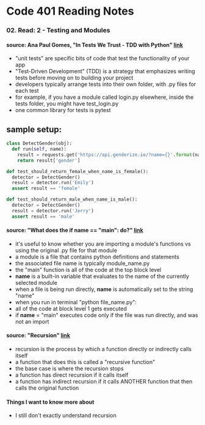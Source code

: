 # Code 401 Reading Notes 
### 02. Read: 2 -  Testing and Modules   

####  source: Ana Paul Gomes, "In Tests We Trust - TDD with Python" [link](https://code.likeagirl.io/in-tests-we-trust-tdd-with-python-af69f47e6932)

- "unit tests" are specific bits of code that test the functionality of your app 
- "Test-Driven Development" (TDD) is a strategy that emphasizes writing tests before moving on to building your project 
- developers typically arrange tests into their own folder, with .py files for each test
- for example, if you have a module called login.py elsewhere, inside the tests folder, you might have test_login.py 
- one common library for tests is pytest 

## sample setup:

```python 
class DetectGender(obj): 
  def run(self, name): 
    result = requests.get('https://api.genderize.io/?name={}'.format(name)).json()
    return result['gender']

def test_should_return_female_when_name_is_female(): 
  detector = DetectGender()
  result = detector.run('Emily')
  assert result == 'female' 

def test_should_return_male_when_name_is_male(): 
  detector = DetectGender()
  result = detector.run('Jerry')
  assert result == 'male' 

```

#### source: "What does the if __name__ == "__main__": do?" [link](https://www.geeksforgeeks.org/what-does-the-if-__name__-__main__-do/)

- it's useful to know whether you are importing a module's functions vs using the original .py file for that module 
- a module is a file that contains python definitions and statements 
- the associated file name is typically module_name.py
- the "main" function is all of the code at the top block level 
- __name__ is a built-in variable that evaluates to the name of the currently selected module 
- when a file is being run directly, __name__ is automatically set to the string "name" 
-  when you run in terminal "python file_name.py": 
  - all of the code at block level 1 gets executed 
- if __name__ = "main" executes code only if the file was run directly, and was not an import 

#### source: "Recursion" [link](https://www.geeksforgeeks.org/recursion/)

- recursion is the process by which a function directly or indirectly calls itself 
- a function that does this is called a "recursive function" 
- the base case is where the recursion stops 
- a function has direct recursion if it calls itself 
- a function has indirect recursion if it calls ANOTHER function that then calls the original function 

#### Things I want to know more about 
- I still don't exactly understand recursion 